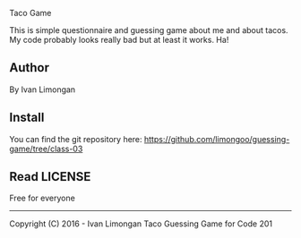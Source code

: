 Taco Game

This is simple questionnaire and guessing game about me and about tacos. My code probably looks really bad but at least it works. Ha!



Author
------
By Ivan Limongan


Install
-------
You can find the git repository here: https://github.com/limongoo/guessing-game/tree/class-03


Read LICENSE
------------
Free for everyone

-------------------------------------------------------------------------------
Copyright (C) 2016 - Ivan Limongan Taco Guessing Game for Code 201
